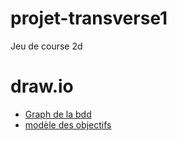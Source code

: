 # projet-transverse1
Jeu de course 2d

# draw.io
* [Graph de la bdd](https://www.draw.io/#G1HM3u5Jm_DHEvWb5QuPT6elJKHJPSvnr9)
* [modèle des objectifs](https://www.draw.io/#G1pc2gVNvSXj_uxWbKKBlU1y9g3dyHINHV)       
